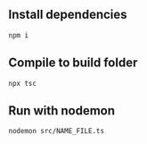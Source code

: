 ## Install dependencies

``npm i``

## Compile to build folder

``npx tsc``

## Run with nodemon

``nodemon src/NAME_FILE.ts``